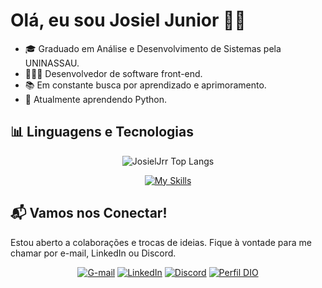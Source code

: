 # Olá, eu sou Josiel Junior ✌🏻 

- 🎓 Graduado em Análise e Desenvolvimento de Sistemas pela UNINASSAU.
- 👨🏻‍💻 Desenvolvedor de software front-end.
- 📚 Em constante busca por aprendizado e aprimoramento.
- 🌱 Atualmente aprendendo Python.
## 📊 Linguagens e Tecnologias

<div align="center">
  
![JosielJrr Top Langs](https://github-readme-stats.vercel.app/api/top-langs/?username=JosielJrr&layout=compact&theme=tokyonight)

[![My Skills](https://skillicons.dev/icons?i=html,css,sass,tailwind,bootstrap,js,ts,react,next,angular,figma,mysql,python)](https://skillicons.dev)
</div>

## 📬 Vamos nos Conectar!

Estou aberto a colaborações e trocas de ideias. Fique à vontade para me chamar por e-mail, LinkedIn ou Discord. 

<div align="center">

[![G-mail](https://img.shields.io/badge/Gmail-D14836?style=for-the-badge&logo=gmail&logoColor=white)](mailto:JosielJrr.dev@gmail.com)
[![LinkedIn](https://img.shields.io/badge/-LinkedIn-0A66C2?style=for-the-badge&logo=linkedin&logoColor=white)](https://www.linkedin.com/in/josiel-alves/)
[![Discord](https://img.shields.io/badge/-Discord-5865F2?style=for-the-badge&logo=discord&logoColor=white)](https://discordapp.com/users/josieljrr.)
[![Perfil DIO](https://img.shields.io/badge/-Perfil%20DIO-30A3DC?style=for-the-badge)](https://web.dio.me/users/josieljj100)

</div>


<!--
## 🎖️ Certificações

<div align="center">
  
| Cursos | Certificados | Cursos | Certificados | 
|--------|--------------|---------|--------------|
| Formação HTML Web Developer | [certificado](https://hermes.dio.me/certificates/6CCBFBCF.pdf) |  Formação CSS Web Developer | [certificado](https://hermes.dio.me/certificates/ZGHUG5WV.pdf)  |
| Formação JavaScript Developer | [certificado](https://hermes.dio.me/certificates/ZSXV1KZT.pdf) | Formação TypeScript Fullstack Developer | [certificado](https://hermes.dio.me/certificates/1BWGKWZO.pdf) |
| Formação React Developer | [certificado](https://hermes.dio.me/certificates/5Y0WKA7I.pdf)| Formação Next.js Developer | [certificado](https://app.horadecodar.com.br/certificates/17/user/545/certificate-authenticity) |
| Formação Angular Developer | [certificado](https://hermes.dio.me/certificates/AUDMSJ8E.pdf)| Formação UX Designer | [certificado](https://hermes.dio.me/certificates/7DNLF7IC.pdf) |

</div>
-->
